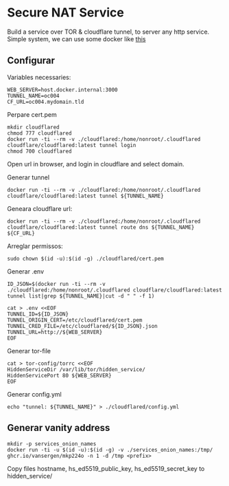# Secure NAT Service

Build a service over TOR & cloudflare tunnel, to server any http service.
Simple system, we can use some docker like [this](https://github.com/chrisjcox79/docker-tor-hidden-service)

## Configurar

Variables necessaries:
```
WEB_SERVER=host.docker.internal:3000
TUNNEL_NAME=oc004
CF_URL=oc004.mydomain.tld
```
Perpare cert.pem

```
mkdir cloudflared
chmod 777 cloudflared
docker run -ti --rm -v ./cloudflared:/home/nonroot/.cloudflared cloudflare/cloudflared:latest tunnel login
chmod 700 cloudflared
```
Open url in browser, and login in cloudflare and select domain.

Generar tunnel
```
docker run -ti --rm -v ./cloudflared:/home/nonroot/.cloudflared cloudflare/cloudflared:latest tunnel ${TUNNEL_NAME}
```

Geneara cloudflare url:
```
docker run -ti --rm -v ./cloudflared:/home/nonroot/.cloudflared cloudflare/cloudflared:latest tunnel route dns ${TUNNEL_NAME} ${CF_URL}
```


Arreglar permissos:

```
sudo chown $(id -u):$(id -g) ./cloudflared/cert.pem
```
Generar .env

```
ID_JSON=$(docker run -ti --rm -v ./cloudflared:/home/nonroot/.cloudflared cloudflare/cloudflared:latest tunnel list|grep ${TUNNEL_NAME}|cut -d " " -f 1)

cat > .env <<EOF
TUNNEL_ID=${ID_JSON}
TUNNEL_ORIGIN_CERT=/etc/cloudflared/cert.pem
TUNNEL_CRED_FILE=/etc/cloudflared/${ID_JSON}.json
TUNNEL_URL=http://${WEB_SERVER}
EOF
```

Generar tor-file
```
cat > tor-config/torrc <<EOF
HiddenServiceDir /var/lib/tor/hidden_service/
HiddenServicePort 80 ${WEB_SERVER}
EOF
```

Generar config.yml
```
echo "tunnel: ${TUNNEL_NAME}" > ./cloudflared/config.yml
```


## Generar vanity address

```
mkdir -p services_onion_names
docker run -ti -u $(id -u):$(id -g) -v ./services_onion_names:/tmp/ ghcr.io/vansergen/mkp224o -n 1 -d /tmp <prefix>
```
Copy files hostname, hs_ed5519_public_key, hs_ed5519_secret_key to hidden_service/
